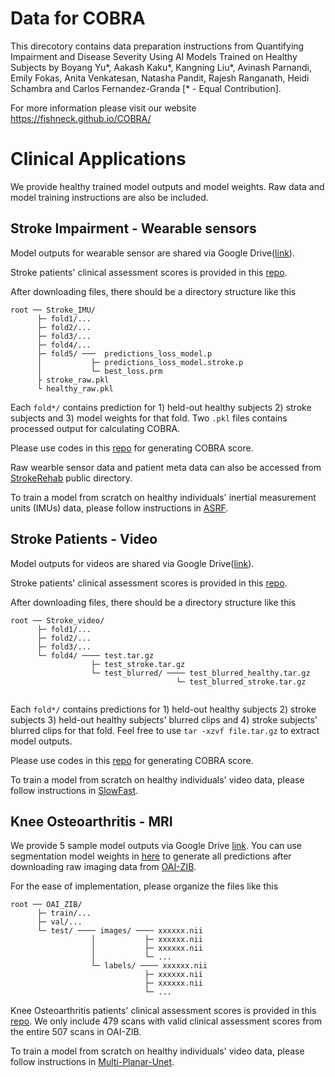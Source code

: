 # Data for COBRA

This direcotory contains data preparation instructions from Quantifying Impairment and Disease Severity Using AI Models Trained on Healthy Subjects by Boyang Yu*, Aakash Kaku*, Kangning Liu*, Avinash Parnandi, Emily Fokas, Anita Venkatesan, Natasha Pandit, Rajesh Ranganath, Heidi Schambra and Carlos Fernandez-Granda [* - Equal Contribution]. 

For more information please visit our website https://fishneck.github.io/COBRA/



# Clinical Applications

We provide healthy trained model outputs and model weights. Raw data and model training instructions are also be included. 

## Stroke Impairment - Wearable sensors 

Model outputs for wearable sensor are shared via Google Drive([link](https://drive.google.com/drive/folders/1YBgIZJhYRgd7IiChn7yWOsT6HCIKYPhl?usp=drive_link)). 

Stroke patients' clinical assessment scores is provided in this [repo](https://drive.google.com/drive/folders/1tbpq0z6C5aGIdJRrIuF_jAAoN8SWc3KZ?usp=drive_link).

After downloading files, there should be a directory structure like this

```tree
root ── Stroke_IMU/
      ├─ fold1/...
      ├─ fold2/...
      ├─ fold3/...
      ├─ fold4/...
      ├─ fold5/ ───  predictions_loss_model.p
      │           ├─ predictions_loss_model.stroke.p
      │           └─ best_loss.prm
      ├ stroke_raw.pkl
      └ healthy_raw.pkl
```

Each `fold*/` contains prediction for 1) held-out healthy subjects 2) stroke subjects and 3) model weights for that fold. Two `.pkl` files contains processed output for calculating COBRA.

Please use codes in this [repo](https://github.com/fishneck/COBRA/tree/main/models/stroke_IMU) for generating COBRA score.

Raw wearble sensor data and patient meta data can also be accessed from [StrokeRehab](https://simtk.org/projects/primseq) public directory.

To train a model from scratch on healthy individuals' inertial measurement units (IMUs) data, please follow instructions in [ASRF](https://github.com/yiskw713/asrf). 


## Stroke Patients - Video

Model outputs for videos are shared via Google Drive([link]([https://drive.google.com/drive/folders/1YBgIZJhYRgd7IiChn7yWOsT6HCIKYPhl?usp=drive_link](https://drive.google.com/drive/folders/1tbpq0z6C5aGIdJRrIuF_jAAoN8SWc3KZ?usp=drive_link))). 

Stroke patients' clinical assessment scores is provided in this [repo](https://drive.google.com/drive/folders/1tbpq0z6C5aGIdJRrIuF_jAAoN8SWc3KZ?usp=drive_link).

After downloading files, there should be a directory structure like this

```tree
root ── Stroke_video/
      ├─ fold1/...
      ├─ fold2/...
      ├─ fold3/...
      └─ fold4/ ──── test.tar.gz
                  ├─ test_stroke.tar.gz
                  └─ test_blurred/ ──── test_blurred_healthy.tar.gz
                                     └─ test_blurred_stroke.tar.gz
      
```

Each `fold*/` contains predictions for 1) held-out healthy subjects 2) stroke subjects 3) held-out healthy subjects' blurred clips and 4) stroke subjects' blurred clips for that fold. Feel free to use `tar -xzvf file.tar.gz` to extract model outputs.

Please use codes in this [repo](https://github.com/fishneck/COBRA/tree/main/models/stroke_video) for generating COBRA score.

To train a model from scratch on healthy individuals' video data, please follow instructions in [SlowFast](https://github.com/facebookresearch/SlowFast). 


## Knee Osteoarthritis - MRI

We provide 5 sample model outputs via Google Drive [link](https://drive.google.com/drive/folders/1KK473GI1OF2U44euHYA9fVIxsYKoTZsW?usp=drive_link). You can use segmentation model weights in [here](https://drive.google.com/drive/folders/1cBWEblKSqg1uN88ZRWC7ikKmOLTYa-HC?usp=drive_link) to generate all predictions after downloading raw imaging data from [OAI-ZIB](https://pubdata.zib.de/).

For the ease of implementation, please organize the files like this

```tree
root ── OAI_ZIB/
      ├─ train/...
      ├─ val/...
      └─ test/ ──── images/ ──── xxxxxx.nii
                  │           ├─ xxxxxx.nii
                  │           ├─ xxxxxx.nii
                  │           └─ ...
                  └─ labels/ ──── xxxxxx.nii
                              ├─ xxxxxx.nii
                              ├─ xxxxxx.nii
                              └─ ...
```

Knee Osteoarthritis patients' clinical assessment scores is provided in this [repo](https://github.com/fishneck/COBRA/tree/main/data/kneeOA). We only include 479 scans with valid clinical assessment scores from the entire 507 scans in OAI-ZIB.





To train a model from scratch on healthy individuals' video data, please follow instructions in [Multi-Planar-Unet](https://github.com/perslev/MultiPlanarUNet).


